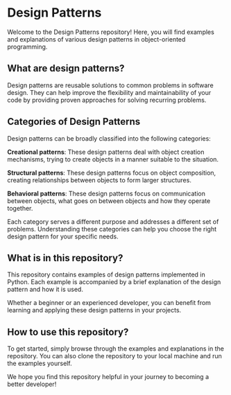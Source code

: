 # Design Patterns
Welcome to the Design Patterns repository! Here, you will find examples and explanations of various design patterns in object-oriented programming.

## What are design patterns?
Design patterns are reusable solutions to common problems in software design. They can help improve the flexibility and maintainability of your code by providing proven approaches for solving recurring problems.

## Categories of Design Patterns
Design patterns can be broadly classified into the following categories:

**Creational patterns**: These design patterns deal with object creation mechanisms, trying to create objects in a manner suitable to the situation.

**Structural patterns**: These design patterns focus on object composition, creating relationships between objects to form larger structures.

**Behavioral patterns**: These design patterns focus on communication between objects, what goes on between objects and how they operate together.

Each category serves a different purpose and addresses a different set of problems. Understanding these categories can help you choose the right design pattern for your specific needs.

## What is in this repository?
This repository contains examples of design patterns implemented in Python. Each example is accompanied by a brief explanation of the design pattern and how it is used.

Whether a beginner or an experienced developer, you can benefit from learning and applying these design patterns in your projects.

## How to use this repository?
To get started, simply browse through the examples and explanations in the repository. You can also clone the repository to your local machine and run the examples yourself.

We hope you find this repository helpful in your journey to becoming a better developer!
